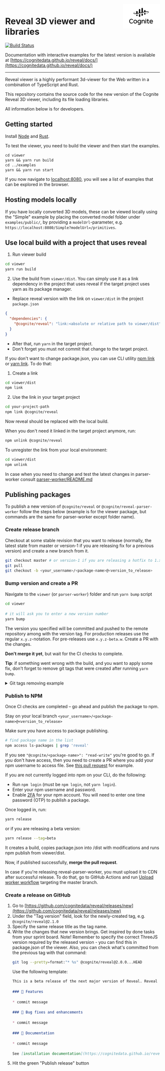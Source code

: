 <a href="https://cognite.com/">
    <img src="./cognite_logo.png" alt="Cognite logo" title="Cognite" align="right" height="80" />
</a>

# Reveal 3D viewer and libraries

[![Build Status](https://github.com/cognitedata/reveal/actions/workflows/ci.yml/badge.svg
)](https://github.com/cognitedata/reveal/actions/workflows/ci.yml)

Documentation with interactive examples for the latest version is available at [https://cognitedata.github.io/reveal/docs/](https://cognitedata.github.io/reveal/docs/)

---

Reveal viewer is a highly performant 3d-viewer for the Web written in a combination of TypeScript and Rust.

This repository contains the source code for the new version of the Cognite Reveal 3D viewer,
including its file loading libraries.

All information below is for developers.

## Getting started

Install [Node](https://nodejs.org/en/download/) and [Rust](https://doc.rust-lang.org/cargo/getting-started/installation.html).

To test the viewer, you need to build the viewer and then start the examples. 

```
cd viewer
yarn && yarn run build
cd ../examples
yarn && yarn run start
```

If you now navigate to [localhost:8080](https://localhost:8080), you will see a list of examples
that can be explored in the browser.

## Hosting models locally

If you have locally converted 3D models, these can be viewed locally using the "Simple" example by
placing the converted model folder under `examples/public/`, by providing a `modelUrl`-parameter, e.g.
`https://localhost:8080/Simple?modelUrl=/primitives`.

## Use local build with a project that uses reveal

1. Run viewer build

```bash
cd viewer
yarn run build
```

2. Use the build from `viewer/dist`. 
You can simply use it as a link dependency in the project that uses reveal if 
the target project uses yarn as its package manager.

  * Replace reveal version with the link on `viewer/dist` in the project `package.json`
```json
{
  "dependencies": {
    "@cognite/reveal": "link:<absolute or relative path to viewer/dist"
  }
}
```
  * After that, run `yarn` in the target project.
  * Don't forget you must not commit that change to the target project.
    
If you don't want to change package.json, you can use CLI utility [npm link](https://docs.npmjs.com/cli/link)
or [yarn link](https://classic.yarnpkg.com/en/docs/cli/link/). To do that:

1. Create a link

```bash
cd viewer/dist
npm link
``` 

2. Use the link in your target project

```bash
cd your-project-path
npm link @cognite/reveal
```

Now reveal should be replaced with the local build. 

When you don't need it linked in the target project anymore, run:

```bash
npm unlink @cognite/reveal
```

To unregister the link from your local environment:

```bash
cd viewer/dist
npm unlink
```

In case when you need to change and test the latest changes in parser-worker
consult [parser-worker/README.md](parser-worker/README.md)

## Publishing packages

To publish a new version of `@cognite/reveal` or `@cognite/reveal-parser-worker` follow the steps below
(example is for the viewer package, but commands are the same for parser-worker except folder name).

### Create release branch

Checkout at some stable revision that you want to release (normally, the latest state from master or
version-1 if you are releasing fix for a previous version) and create a new branch from it. 

```bash
git checkout master # or version-1 if you are releasing a hotfix to 1.x.x
git pull
git checkout -b <your_username>/<package-name>@<version_to_release>
```

### Bump version and create a PR

Navigate to the `viewer` (or `parser-worker`) folder and run `yarn bump` script 

```bash
cd viewer

# it will ask you to enter a new version number
yarn bump
```

The version you specified will be committed and pushed to the remote repository among with the version tag. For production releases use the regular `x.y.z`-notation. For pre-releases use
`x.y.z-beta.w`. Create a PR with the changes.

**Don't merge it yet**, but wait for the CI checks to complete.

**Tip**: if something went wrong with the build, and you want to apply some fix, 
don't forget to remove git tags that were created after running `yarn bump`. 

<details>
  <summary>Git tags removing example</summary>

  ```bash
  git push --delete origin @cognite/reveal-parser-worker@1.1.1
  git tag -d @cognite/reveal-parser-worker@1.1.1
  ```
</details>

### Publish to NPM

Once CI checks are completed – go ahead and publish the package to npm.

Stay on your local branch `<your_username>/<package-name>@<version_to_release>`

Make sure you have access to package publishing.

```bash
# find package name in the list 
npm access ls-packages | grep 'reveal'
``` 

If you see `"@cognite/<package-name>": "read-write"` you're good to go. 
If you don't have access, then you need to create a PR where you add your npm username to access file. See [this pull request](https://github.com/cognitedata/terraform-npm/pull/14/files) for example.

If you are not currently logged into npm on your CLI, do the following:
* Run `npm login` (must be `npm login`, not `yarn login`).
* Enter your npm username and password.
* Enable [2FA](https://docs.npmjs.com/configuring-two-factor-authentication) for your npm account. 
    You will need to enter one time password (OTP) to publish a package.

Once logged in, run:

```bash
yarn release
```

or if you are releasing a beta version:

```bash
yarn release --tag=beta
```

It creates a build, copies package.json into /dist with modifications and runs npm publish from viewer/dist.

Now, if published successfully, **merge the pull request**.

In case if you're releasing reveal-parser-worker, you must upload it to CDN after successful release. 
To do that, go to GitHub Actions and run [Upload worker workflow](https://github.com/cognitedata/reveal/actions/workflows/upload-worker.yml)
targeting the master branch.

### Create a release on GitHub

1. Go to [https://github.com/cognitedata/reveal/releases/new](https://github.com/cognitedata/reveal/releases/new)
1. Under the "Tag version" field, look for the newly-created tag, e.g. `@cognite/reveal@2.1.0`
1. Specify the same release title as the tag name.
1. Write the changes that new version brings. Get inspired by done tasks from your sprint board. Note! 
   Remember to specify the correct ThreeJS version required by the released version - you can find this in package.json 
   of the viewer.
Also, you can check what's committed from the previous tag with that command:
   ```bash
   git log --pretty=format:"* %s" @cognite/reveal@2.0.0...HEAD
   ```
   Use the following template:
   ```md
   This is a beta release of the next major version of Reveal. Reveal 2.0 comes with ThreeJS embedded so you do not have this as a dependency in your project. If you still want to have it as a direct dependency, it must match the version used by Reveal (r<version>). You can also use three.js version exported by Reveal as `import { THREE } from '@cognite/reveal`.

   ### 🚀 Features
   
   * commit message
   
   ### 🐞 Bug fixes and enhancements
   
   * commit message
   
   ### 📖 Documentation
   
   * commit message

   See [installation documentation](https://cognitedata.github.io/reveal-docs/docs/installation) for details about installing Reveal.
   ```
1. Hit the green "Publish release" button
